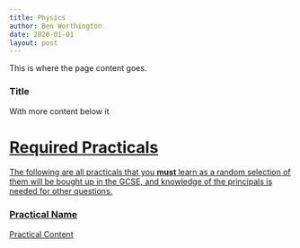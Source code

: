 ```yaml
---
title: Physics
author: Ben Worthington
date: 2020-01-01
layout: post
---
```


This is where the page content goes.

### Title

With more content below it

# <u>Required Practicals<u>

The following are all practicals that you **must** learn as a random selection of them will be bought up in the GCSE, and knowledge of the principals is needed for other questions.

### Practical Name

Practical Content